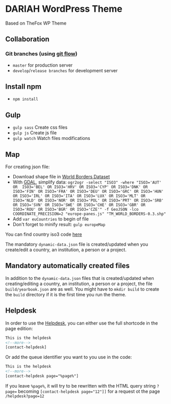 # DARIAH WordPress Theme

Based on TheFox WP Theme

## Collaboration
### Git branches (using [git flow](https://nvie.com/posts/a-successful-git-branching-model/))
* ```master``` for production server
* ```develop```/```release branches``` for development server

## Install npm

* `npm install`

## Gulp

* `gulp sass` Create css files
* `gulp js` Create js file
* `gulp watch` Watch files modifications 

## Map
For creating json file:

* Download shape file in [World Borders Dataset](http://thematicmapping.org/downloads/world_borders.php)
* With [GDAL](http://www.gdal.org/ogr2ogr.html), simplify data: `ogr2ogr -select "ISO3" -where "ISO3='AUT' OR 
ISO3='BEL' OR ISO3='HRV' OR ISO3='CYP' OR ISO3='DNK' OR ISO3='FIN' OR ISO3='FRA' OR ISO3='DEU' OR ISO3='GRC' OR
ISO3='HUN' OR ISO3='IRL' OR ISO3='ITA' OR ISO3='LUX' OR ISO3='MLT' OR ISO3='NLD' OR ISO3='NOR' OR ISO3='POL' OR
ISO3='PRT' OR ISO3='SRB' OR ISO3='SVN' OR ISO3='SWE' OR ISO3='CHE' OR ISO3='GBR' OR ISO3='ROU' OR ISO3='BGR'
OR ISO3='CZE'" -f GeoJSON -lco COORDINATE_PRECISION=2 "europe-panes.js" "TM_WORLD_BORDERS-0.3.shp"`
* Add `var euCountries` to begin of file
* Don't forget to minify result: `gulp europeMap`

You can find country iso3 code [here](http://www.nationsonline.org/oneworld/country_code_list.htm)

The mandatory `dynamic-data.json` file is created/updated when you create/edit a country, an institution, a person or
 a project.
 
## Mandatory automatically created files
In addition to the `dynamic-data.json` files that is created/updated when creating/editing a country,
an institution, a person or a project, the file `build/yearbook.json` are as well. You 
might have to `mkdir build` to create the `build` directory if it is the first time you run the theme.

## Helpdesk
In order to use the [Helpdesk](https://github.com/DARIAH-ERIC/contact-helpdesk), you can either use the full 
shortcode in the page edition:
```html
This is the helpdesk
<!--more-->
[contact-helpdesk]
```
Or add the queue identifier you want to you use in the code:
```html
This is the helpdesk
<!--more-->
[contact-helpdesk page="%page%"]
```
If you leave ```%page%```, it will try to be rewritten with the HTML query string ```?page=``` becoming 
```[contact-helpdesk page="12"]]``` for a request ot the page ```/helpdesk?page=12```